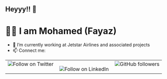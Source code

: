 ## Heyyy!!  👋


# 👨‍💻 I am Mohamed (Fayaz) 

- 🔭 I’m currently working at Jetstar Airlines and associated projects
- 📫 Connect me: 
 
<table><tr><td valign="top">
<a href="https://twitter.com/intent/follow?screen_name=mfayazai"><img align="left" src="https://img.shields.io/twitter/follow/mfayazai.svg?style=social&label=Follow%20@Twitter" alt="Follow on Twitter"></a>
</td><td valign="top">

<a href="https://linkedin.com/in/mohamedfayazz"><img align="left" src="https://img.shields.io/badge/LinkedIn-500%2B-blue?style=social&label=Connect%20@LinkedIn" alt="Follow on LinkedIn"></a>
</td><td valign="top">

<img alt="GitHub followers" src="https://img.shields.io/github/followers/fayaz92?label=Follow&style=social">

</td></tr></table>

<!--[![Git Hits](http://hits.dwyl.com/fayaz92/fayaz92/fayaz92.svg)](http://hits.dwyl.com/fayaz92/fayaz92/fayaz92)--!>


<!--
**mohamed-fayaz/mohamed-fayaz** is a ✨ _special_ ✨ repository because its `README.md` (this file) appears on your GitHub profile.

Here are some ideas to get you started:

- 🔭 I’m currently working on ...
- 🌱 I’m currently learning ...
- 👯 I’m looking to collaborate on ...
- 🤔 I’m looking for help with ...
- 💬 Ask me about ...
- 📫 How to reach me: ...
- 😄 Pronouns: ...
- ⚡ Fun fact: ...
-->
